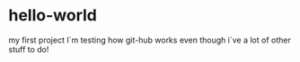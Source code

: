 # hello-world
my first project
I´m testing how git-hub works even though i´ve a lot of other stuff to do!
